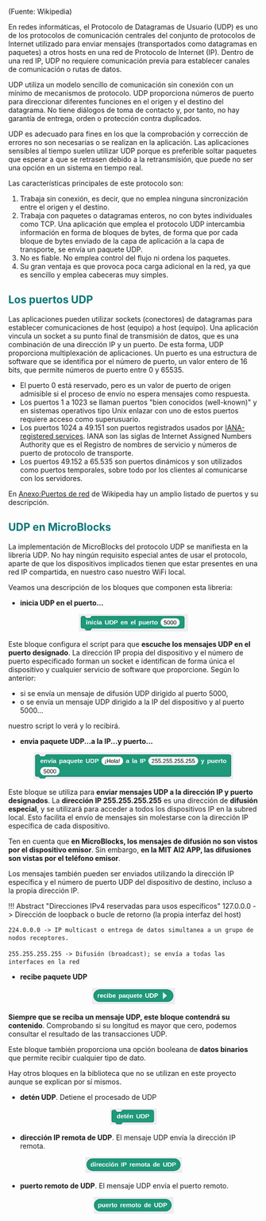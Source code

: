 (Fuente: Wikipedia)

En redes informáticas, el Protocolo de Datagramas de Usuario (UDP) es uno de los protocolos de comunicación centrales del conjunto de protocolos de Internet utilizado para enviar mensajes (transportados como datagramas en paquetes) a otros hosts en una red de Protocolo de Internet (IP). Dentro de una red IP, UDP no requiere comunicación previa para establecer canales de comunicación o rutas de datos.

UDP utiliza un modelo sencillo de comunicación sin conexión con un mínimo de mecanismos de protocolo. UDP proporciona números de puerto para direccionar diferentes funciones en el origen y el destino del datagrama. No tiene diálogos de toma de contacto y, por tanto, no hay garantía de entrega, orden o protección contra duplicados.

UDP es adecuado para fines en los que la comprobación y corrección de errores no son necesarias o se realizan en la aplicación. Las aplicaciones sensibles al tiempo suelen utilizar UDP porque es preferible soltar paquetes que esperar a que se retrasen debido a la retransmisión, que puede no ser una opción en un sistema en tiempo real.

Las características principales de este protocolo son:

1. Trabaja sin conexión, es decir, que no emplea ninguna sincronización entre el origen y el destino.
2. Trabaja con paquetes o datagramas enteros, no con bytes individuales como TCP. Una aplicación que emplea el protocolo UDP intercambia información en forma de bloques de bytes, de forma que por cada bloque de bytes enviado de la capa de aplicación a la capa de transporte, se envía un paquete UDP.
3. No es fiable. No emplea control del flujo ni ordena los paquetes.
4. Su gran ventaja es que provoca poca carga adicional en la red, ya que es sencillo y emplea cabeceras muy simples.

## <FONT COLOR=#007575>Los puertos UDP</font>
Las aplicaciones pueden utilizar sockets (conectores) de datagramas para establecer comunicaciones de host (equipo) a host (equipo). Una aplicación vincula un socket a su punto final de transmisión de datos, que es una combinación de una dirección IP y un puerto. De esta forma, UDP proporciona multiplexación de aplicaciones. Un puerto es una estructura de software que se identifica por el número de puerto, un valor entero de 16 bits, que permite números de puerto entre 0 y 65535.

* El puerto 0 está reservado, pero es un valor de puerto de origen admisible si el proceso de envío no espera mensajes como respuesta.
* Los puertos 1 a 1023 se llaman puertos "bien conocidos (well-known)" y en sistemas operativos tipo Unix enlazar con uno de estos puertos requiere acceso como superusuario.
* Los puertos 1024 a 49.151 son puertos registrados usados por [IANA-registered services](https://www.iana.org/assignments/service-names-port-numbers/service-names-port-numbers.txt). IANA son las siglas de Internet Assigned Numbers Authority que es el Registro de nombres de servicio y números de puerto de protocolo de transporte.
* Los puertos 49.152 a 65.535 son puertos dinámicos y son utilizados como puertos temporales, sobre todo por los clientes al comunicarse con los servidores.

En [Anexo:Puertos de red](https://es.wikipedia.org/wiki/Anexo:Puertos_de_red) de Wikipedia hay un amplio listado de puertos y su descripción.

## <FONT COLOR=#007575>UDP en MicroBlocks</font>
La implementación de MicroBlocks del protocolo UDP se manifiesta en la libreria UDP. No hay ningún requisito especial antes de usar el protocolo, aparte de que los dispositivos implicados tienen que estar presentes en una red IP compartida, en nuestro caso nuestro WiFi local.

Veamos una descripción de los bloques que componen esta libreria:

* **inicia UDP en el puerto...**

<center>

![Bloque inicia UDP en el puerto...](../img/CoCube/B_ini_UDP.png)  

</center>

Este bloque configura el script para que **escuche los mensajes UDP en el puerto designado**. La dirección IP propia del dispositivo y el número de puerto especificado forman un socket e identifican de forma única el dispositivo y cualquier servicio de software que proporcione. Según lo anterior:

* si se envía un mensaje de difusión UDP dirigido al puerto 5000,
* o se envía un mensaje UDP dirigido a la IP del dispositivo y al puerto 5000...

nuestro script lo verá y lo recibirá.

* **envia paquete UDP...a la IP...y puerto...**

<center>

![Bloque envia paquete UDP...a la IP...y puerto...](../img/CoCube/B_envia_paq_UDP.png)  

</center>

Este bloque se utiliza para **enviar mensajes UDP a la dirección IP y puerto designados**. La **dirección IP 255.255.255.255** es una dirección de **difusión especial**, y se utilizará para acceder a todos los dispositivos IP en la subred local. Esto facilita el envío de mensajes sin molestarse con la dirección IP específica de cada dispositivo.

Ten en cuenta que **en MicroBlocks, los mensajes de difusión no son vistos por el dispositivo emisor**. Sin embargo, **en la MIT AI2 APP, las difusiones son vistas por el teléfono emisor**.

Los mensajes también pueden ser enviados utilizando la dirección IP específica y el número de puerto UDP del dispositivo de destino, incluso a la propia dirección IP.

!!! Abstract "Direcciones IPv4 reservadas para usos específicos"
    127.0.0.0 -> Dirección de loopback o bucle de retorno (la propia interfaz del host)

    224.0.0.0 -> IP multicast o entrega de datos simultanea a un grupo de nodos receptores.

    255.255.255.255 -> Difusión (broadcast); se envía a todas las interfaces en la red

* **recibe paquete UDP**

<center>

![Bloque recibe paquete UDP](../img/CoCube/B_recib_paq_UDP.png)  

</center>

**Siempre que se reciba un mensaje UDP, este bloque contendrá su contenido**. Comprobando si su longitud es mayor que cero, podemos consultar el resultado de las transacciones UDP.

Este bloque también proporciona una opción booleana de **datos binarios** que permite recibir cualquier tipo de dato.

Hay otros bloques en la biblioteca que no se utilizan en este proyecto aunque se explican por sí mismos.

* **detén UDP**. Detiene el procesado de UDP

<center>

![Bloque detén UDP](../img/CoCube/B_deten_UDP.png)  

</center>

* **dirección IP remota de UDP**. El mensaje UDP envía la dirección IP remota.

<center>

![Bloque dirección IP remota de UDP](../img/CoCube/B_dir_rem_UDP.png)  

</center>

* **puerto remoto de UDP**. El mensaje UDP envía el puerto remoto.

<center>

![Bloque puerto remoto de UDP](../img/CoCube/B_puerto_rem_UDP.png)  

</center>
